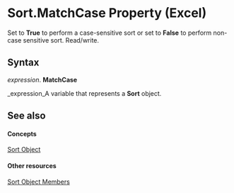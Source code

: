 
# Sort.MatchCase Property (Excel)

Set to  **True** to perform a case-sensitive sort or set to **False** to perform non-case sensitive sort. Read/write.


## Syntax

 _expression_. **MatchCase**

 _expression_A variable that represents a  **Sort** object.


## See also


#### Concepts


 [Sort Object](637ee681-743c-5196-2bfc-4a5bea025295.md)
#### Other resources


 [Sort Object Members](032ef613-d7f4-9fdc-e58c-3a1749396b3e.md)
